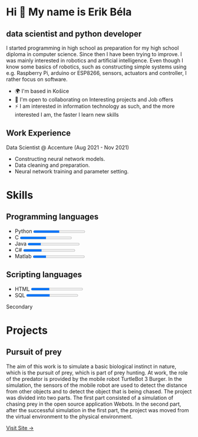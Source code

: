 Hi 👋 My name is Erik Béla
==========================

data scientist and python developer
-----------------------------------

I started programming in high school as preparation for my high school diploma in computer science. Since then I have been trying to improve. I was mainly interested in robotics and artificial intelligence. Even though I know some basics of robotics, such as constructing simple systems using e.g. Raspberry Pi, arduino or ESP8266, sensors, actuators and controller, I rather focus on software.

*   🌍  I'm based in Košice
*   🤝  I'm open to collaborating on Interesting projects and Job offers
*   ⚡  I am interested in information technology as such, and the more interested I am, the faster I learn new skills
  
Work Experience
----------------

Data Scientist @ Accenture (Aug 2021 - Nov 2021)
*  Constructing neural network models.
*  Data cleaning and preparation.
*  Neural network training and parameter setting.

Skills
=======

Programming languages
---------------------

* <label for="file">Python</label> <progress id="file" max="100" value="50"></progress><br>
* <label for="file">C</label> <progress id="file" max="100" value="50"></progress><br>
* <label for="file">Java</label> <progress id="file" max="100" value="25"></progress><br>
* <label for="file">C#</label> <progress id="file" max="100" value="35"></progress><br>
* <label for="file">Matlab</label> <progress id="file" max="100" value="25"></progress>

Scripting languages
-------------------

* <label for="file">HTML  </label> <progress id="file" max="100" value="35"></progress><br>
* <label for="file">SQL   </label> <progress id="file" max="100" value="45"></progress><br>

<div class="progress">
    <div role="progressbar " style="width: 90%;" class="progress-bar progress-bar-secondary text-left"><span>Secondary</span></div>

Projects
==========================

Pursuit of prey
----------------

The aim of this work is to simulate a basic biological instinct in nature, which is the pursuit of prey, which is part of prey hunting. At work, the role of the predator is provided by the mobile robot TurtleBot 3 Burger. In the simulation, the sensors of the mobile robot are used to detect the distance from other objects and to detect the object that is being chased. The project was divided into two parts. The first part consisted of a simulation of chasing prey in the open source application Webots. In the second part, after the successful simulation in the first part, the project was moved from the virtual environment to the physical environment.

<div class="work__links">
        <a href="#" class="link__text">
        Visit Site <span>&rarr;</span>
        </a> 
        <a href="https://sites.google.com/view/ismr-zadanie/domov" target="_blank">
        </a>
    </div>

